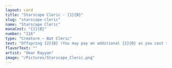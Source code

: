 ```yaml
---
layout: card
title: "Starscape Cleric - {1}{B}"
slug: "starscape-cleric"
name: "Starscape Cleric"
manaCost: "{1}{B}"
number: "116"
type: "Creature — Bat Cleric"
text: "Offspring {2}{B} (You may pay an additional {2}{B} as you cast this spell. If you do, when this creature enters, create a 1/1 token copy of it.)\nFlying\nThis creature can't block.\nWhenever you gain life, each opponent loses 1 life."
flavorText: ""
artist: "Omar Rayyan"
image: "/Pictures/Starscape_Cleric.png"
---
```


